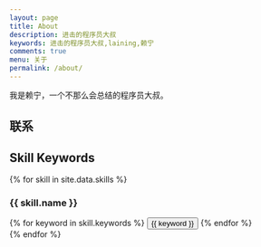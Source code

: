 ```yaml
---
layout: page
title: About
description: 进击的程序员大叔
keywords: 进击的程序员大叔,laining,赖宁
comments: true
menu: 关于
permalink: /about/
---
```


我是赖宁，一个不那么会总结的程序员大叔。

## 联系

## Skill Keywords

{% for skill in site.data.skills %}
### {{ skill.name }}
<div class="btn-inline">
{% for keyword in skill.keywords %}
<button class="btn btn-outline" type="button">{{ keyword }}</button>
{% endfor %}
</div>
{% endfor %}
